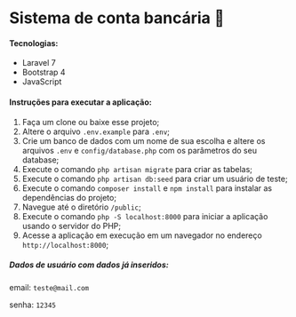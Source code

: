 # Sistema de conta bancária  :bank:

#### Tecnologias:

- Laravel 7 
- Bootstrap 4
- JavaScript



#### Instruções para executar a aplicação:

1. Faça um clone ou baixe esse projeto;
2. Altere o arquivo `.env.example` para `.env`;
4. Crie um banco de dados com um nome de sua escolha e altere os arquivos `.env`  e `config/database.php` com os parâmetros do seu database;
5. Execute o comando `php artisan migrate` para criar as tabelas;
5. Execute o comando `php artisan db:seed` para criar um usuário de teste;
6. Execute o comando `composer install` e `npm install` para instalar as dependências do projeto;
7. Navegue até o diretório `/public`;
8. Execute o comando `php -S localhost:8000` para iniciar a aplicação usando o servidor do PHP;
9. Acesse a aplicação em execução em um navegador no endereço `http://localhost:8000`;



##### Dados de usuário com dados já inseridos:

email: `teste@mail.com`

senha: `12345`
